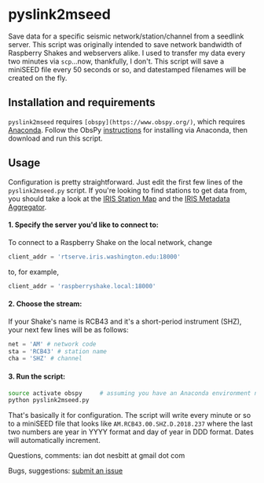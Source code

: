 # pyslink2mseed
Save data for a specific seismic network/station/channel from a seedlink server. This script was originally intended to save network bandwidth of Raspberry Shakes and webservers alike. I used to transfer my data every two minutes via `scp`...now, thankfully, I don't. This script will save a miniSEED file every 50 seconds or so, and datestamped filenames will be created on the fly.

## Installation and requirements

`pyslink2mseed` requires `[obspy](https://www.obspy.org/)`, which requires [Anaconda](https://www.anaconda.com/download). Follow the ObsPy [instructions](https://github.com/obspy/obspy/wiki#installation) for installing via Anaconda, then download and run this script.

## Usage
Configuration is pretty straightforward. Just edit the first few lines of the `pyslink2mseed.py` script. If you're looking to find stations to get data from, you should take a look at the [IRIS Station Map](http://geoserver.iris.edu/stations) and the [IRIS Metadata Aggregator](http://ds.iris.edu/mda).

#### 1. Specify the server you'd like to connect to:
To connect to a Raspberry Shake on the local network, change
```python
client_addr = 'rtserve.iris.washington.edu:18000'
```
to, for example,
```python
client_addr = 'raspberryshake.local:18000'
```

#### 2. Choose the stream:
If your Shake's name is RCB43 and it's a short-period instrument (SHZ), your next few lines will be as follows:
```python
net = 'AM' # network code
sta = 'RCB43' # station name
cha = 'SHZ' # channel
```

#### 3. Run the script:
```bash
source activate obspy     # assuming you have an Anaconda environment named with obspy like in the [obspy docs](https://github.com/obspy/obspy/wiki/Installation-via-Anaconda)
python pyslink2mseed.py
```

That's basically it for configuration. The script will write every minute or so to a miniSEED file that looks like `AM.RCB43.00.SHZ.D.2018.237` where the last two numbers are year in YYYY format and day of year in DDD format. Dates will automatically increment.

Questions, comments: ian dot nesbitt at gmail dot com

Bugs, suggestions: [submit an issue](https://github.com/iannesbitt/pyslink2mseed/issues)
